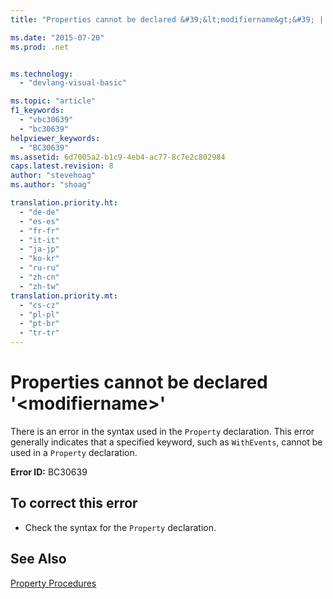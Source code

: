 ```yaml
---
title: "Properties cannot be declared &#39;&lt;modifiername&gt;&#39; | Microsoft Docs"

ms.date: "2015-07-20"
ms.prod: .net


ms.technology: 
  - "devlang-visual-basic"

ms.topic: "article"
f1_keywords: 
  - "vbc30639"
  - "bc30639"
helpviewer_keywords: 
  - "BC30639"
ms.assetid: 6d7005a2-b1c9-4eb4-ac77-8c7e2c802984
caps.latest.revision: 8
author: "stevehoag"
ms.author: "shoag"

translation.priority.ht: 
  - "de-de"
  - "es-es"
  - "fr-fr"
  - "it-it"
  - "ja-jp"
  - "ko-kr"
  - "ru-ru"
  - "zh-cn"
  - "zh-tw"
translation.priority.mt: 
  - "cs-cz"
  - "pl-pl"
  - "pt-br"
  - "tr-tr"
---
```

# Properties cannot be declared &#39;&lt;modifiername&gt;&#39;
There is an error in the syntax used in the `Property` declaration. This error generally indicates that a specified keyword, such as `WithEvents`, cannot be used in a `Property` declaration.  
  
 **Error ID:** BC30639  
  
## To correct this error  
  
-   Check the syntax for the `Property` declaration.  
  
## See Also  
 [Property Procedures](../../visual-basic/programming-guide/language-features/procedures/property-procedures.md)